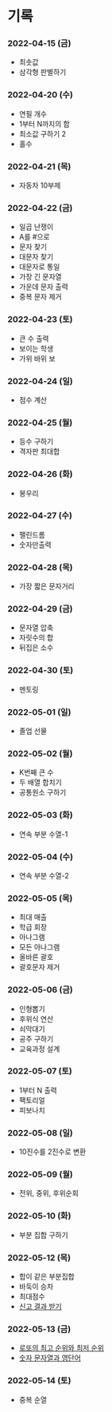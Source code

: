 # 기록

### 2022-04-15 (금)

- 최솟값
- 삼각형 판별하기

### 2022-04-20 (수)

- 연필 개수
- 1부터 N까지의 합
- 최소값 구하기 2
- 홀수

### 2022-04-21 (목)

- 자동차 10부제

### 2022-04-22 (금)

- 일곱 난쟁이
- A를 #으로
- 문자 찾기
- 대문자 찾기
- 대문자로 통일
- 가장 긴 문자열
- 가운데 문자 출력
- 중복 문자 제거

### 2022-04-23 (토)

- 큰 수 출력
- 보이는 학생
- 가위 바위 보

### 2022-04-24 (일)

- 점수 계산

### 2022-04-25 (월)

- 등수 구하기
- 격자판 최대합

### 2022-04-26 (화)

- 봉우리

### 2022-04-27 (수)

- 팰린드롬
- 숫자만출력

### 2022-04-28 (목)

- 가장 짧은 문자거리

### 2022-04-29 (금)

- 문자열 압축
- 자릿수의 합
- 뒤집은 소수

### 2022-04-30 (토)

- 멘토링

### 2022-05-01 (일)

- 졸업 선물

### 2022-05-02 (월)

- K번째 큰 수
- 두 배열 합치기
- 공통원소 구하기

### 2022-05-03 (화)

- 연속 부분 수열-1

### 2022-05-04 (수)

- 연속 부분 수열-2

### 2022-05-05 (목)

- 최대 매출
- 학급 회장
- 아나그램
- 모든 아나그램
- 올바른 괄호
- 괄호문자 제거

### 2022-05-06 (금)

- 인형뽑기
- 후위식 연산
- 쇠막대기
- 공주 구하기
- 교육과정 설계

### 2022-05-07 (토)

- 1부터 N 출력
- 팩토리얼
- 피보나치

### 2022-05-08 (일)

- 10진수를 2진수로 변환

### 2022-05-09 (월)

- 전위, 중위, 후위순회

### 2022-05-10 (화)

- 부분 집합 구하기

### 2022-05-12 (목)

- 합이 같은 부분집합
- 바둑이 승차
- 최대점수
- [신고 결과 받기](https://programmers.co.kr/learn/courses/30/lessons/92334)

### 2022-05-13 (금)

- [로또의 최고 순위와 최저 순위](https://programmers.co.kr/learn/courses/30/lessons/77484)
- [숫자 문자열과 영단어](https://programmers.co.kr/learn/courses/30/lessons/81301)

### 2022-05-14 (토)

- 중복 순열
